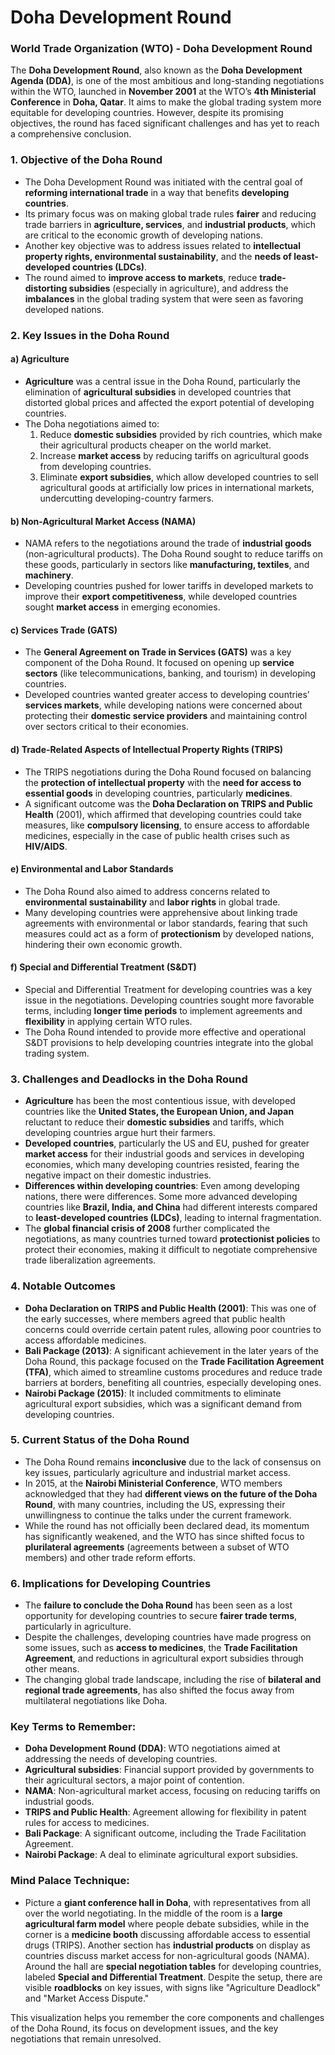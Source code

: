 # Doha Development Round

### **World Trade Organization (WTO) - Doha Development Round**

The **Doha Development Round**, also known as the **Doha Development Agenda (DDA)**, is one of the most ambitious and long-standing negotiations within the WTO, launched in **November 2001** at the WTO’s **4th Ministerial Conference** in **Doha, Qatar**. It aims to make the global trading system more equitable for developing countries. However, despite its promising objectives, the round has faced significant challenges and has yet to reach a comprehensive conclusion.

### 1. **Objective of the Doha Round**
   - The Doha Development Round was initiated with the central goal of **reforming international trade** in a way that benefits **developing countries**.
   - Its primary focus was on making global trade rules **fairer** and reducing trade barriers in **agriculture, services**, and **industrial products**, which are critical to the economic growth of developing nations.
   - Another key objective was to address issues related to **intellectual property rights, environmental sustainability**, and the **needs of least-developed countries (LDCs)**.
   - The round aimed to **improve access to markets**, reduce **trade-distorting subsidies** (especially in agriculture), and address the **imbalances** in the global trading system that were seen as favoring developed nations.

### 2. **Key Issues in the Doha Round**

#### a) **Agriculture**
   - **Agriculture** was a central issue in the Doha Round, particularly the elimination of **agricultural subsidies** in developed countries that distorted global prices and affected the export potential of developing countries.
   - The Doha negotiations aimed to:
     1. Reduce **domestic subsidies** provided by rich countries, which make their agricultural products cheaper on the world market.
     2. Increase **market access** by reducing tariffs on agricultural goods from developing countries.
     3. Eliminate **export subsidies**, which allow developed countries to sell agricultural goods at artificially low prices in international markets, undercutting developing-country farmers.

#### b) **Non-Agricultural Market Access (NAMA)**
   - NAMA refers to the negotiations around the trade of **industrial goods** (non-agricultural products). The Doha Round sought to reduce tariffs on these goods, particularly in sectors like **manufacturing, textiles**, and **machinery**.
   - Developing countries pushed for lower tariffs in developed markets to improve their **export competitiveness**, while developed countries sought **market access** in emerging economies.

#### c) **Services Trade (GATS)**
   - The **General Agreement on Trade in Services (GATS)** was a key component of the Doha Round. It focused on opening up **service sectors** (like telecommunications, banking, and tourism) in developing countries.
   - Developed countries wanted greater access to developing countries’ **services markets**, while developing nations were concerned about protecting their **domestic service providers** and maintaining control over sectors critical to their economies.

#### d) **Trade-Related Aspects of Intellectual Property Rights (TRIPS)**
   - The TRIPS negotiations during the Doha Round focused on balancing the **protection of intellectual property** with the **need for access to essential goods** in developing countries, particularly **medicines**.
   - A significant outcome was the **Doha Declaration on TRIPS and Public Health** (2001), which affirmed that developing countries could take measures, like **compulsory licensing**, to ensure access to affordable medicines, especially in the case of public health crises such as **HIV/AIDS**.

#### e) **Environmental and Labor Standards**
   - The Doha Round also aimed to address concerns related to **environmental sustainability** and **labor rights** in global trade.
   - Many developing countries were apprehensive about linking trade agreements with environmental or labor standards, fearing that such measures could act as a form of **protectionism** by developed nations, hindering their own economic growth.

#### f) **Special and Differential Treatment (S&DT)**
   - Special and Differential Treatment for developing countries was a key issue in the negotiations. Developing countries sought more favorable terms, including **longer time periods** to implement agreements and **flexibility** in applying certain WTO rules.
   - The Doha Round intended to provide more effective and operational S&DT provisions to help developing countries integrate into the global trading system.

### 3. **Challenges and Deadlocks in the Doha Round**
   - **Agriculture** has been the most contentious issue, with developed countries like the **United States, the European Union, and Japan** reluctant to reduce their **domestic subsidies** and tariffs, which developing countries argue hurt their farmers.
   - **Developed countries**, particularly the US and EU, pushed for greater **market access** for their industrial goods and services in developing economies, which many developing countries resisted, fearing the negative impact on their domestic industries.
   - **Differences within developing countries**: Even among developing nations, there were differences. Some more advanced developing countries like **Brazil, India, and China** had different interests compared to **least-developed countries (LDCs)**, leading to internal fragmentation.
   - The **global financial crisis of 2008** further complicated the negotiations, as many countries turned toward **protectionist policies** to protect their economies, making it difficult to negotiate comprehensive trade liberalization agreements.

### 4. **Notable Outcomes**
   - **Doha Declaration on TRIPS and Public Health (2001)**: This was one of the early successes, where members agreed that public health concerns could override certain patent rules, allowing poor countries to access affordable medicines.
   - **Bali Package (2013)**: A significant achievement in the later years of the Doha Round, this package focused on the **Trade Facilitation Agreement (TFA)**, which aimed to streamline customs procedures and reduce trade barriers at borders, benefiting all countries, especially developing ones.
   - **Nairobi Package (2015)**: It included commitments to eliminate agricultural export subsidies, which was a significant demand from developing countries.

### 5. **Current Status of the Doha Round**
   - The Doha Round remains **inconclusive** due to the lack of consensus on key issues, particularly agriculture and industrial market access.
   - In 2015, at the **Nairobi Ministerial Conference**, WTO members acknowledged that they had **different views on the future of the Doha Round**, with many countries, including the US, expressing their unwillingness to continue the talks under the current framework.
   - While the round has not officially been declared dead, its momentum has significantly weakened, and the WTO has since shifted focus to **plurilateral agreements** (agreements between a subset of WTO members) and other trade reform efforts.

### 6. **Implications for Developing Countries**
   - The **failure to conclude the Doha Round** has been seen as a lost opportunity for developing countries to secure **fairer trade terms**, particularly in agriculture.
   - Despite the challenges, developing countries have made progress on some issues, such as **access to medicines**, the **Trade Facilitation Agreement**, and reductions in agricultural export subsidies through other means.
   - The changing global trade landscape, including the rise of **bilateral and regional trade agreements**, has also shifted the focus away from multilateral negotiations like Doha.

### **Key Terms to Remember:**
   - **Doha Development Round (DDA)**: WTO negotiations aimed at addressing the needs of developing countries.
   - **Agricultural subsidies**: Financial support provided by governments to their agricultural sectors, a major point of contention.
   - **NAMA**: Non-agricultural market access, focusing on reducing tariffs on industrial goods.
   - **TRIPS and Public Health**: Agreement allowing for flexibility in patent rules for access to medicines.
   - **Bali Package**: A significant outcome, including the Trade Facilitation Agreement.
   - **Nairobi Package**: A deal to eliminate agricultural export subsidies.

### **Mind Palace Technique:**
   - Picture a **giant conference hall in Doha**, with representatives from all over the world negotiating. In the middle of the room is a **large agricultural farm model** where people debate subsidies, while in the corner is a **medicine booth** discussing affordable access to essential drugs (TRIPS). Another section has **industrial products** on display as countries discuss market access for non-agricultural goods (NAMA). Around the hall are **special negotiation tables** for developing countries, labeled **Special and Differential Treatment**. Despite the setup, there are visible **roadblocks** on key issues, with signs like "Agriculture Deadlock" and "Market Access Dispute."

This visualization helps you remember the core components and challenges of the Doha Round, its focus on development issues, and the key negotiations that remain unresolved.